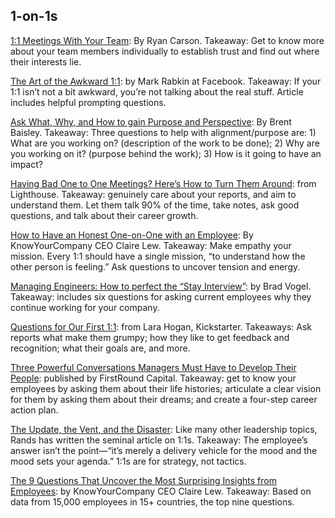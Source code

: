 ## 1-on-1s
 
[1:1 Meetings With Your Team](http://www.ryancarson.com/): By Ryan Carson. Takeaway: Get to know more about your team members individually to establish trust and find out where their interests lie.
 
[The Art of the Awkward 1:1](https://medium.com/@mrabkin/the-art-of-the-awkward-1-1-f4e1dcbd1c5c): by Mark Rabkin at Facebook. Takeaway: If your 1:1 isn’t not a bit awkward, you’re not talking about the real stuff. Article includes helpful prompting questions.
 
[Ask What, Why, and How to gain Purpose and Perspective](https://hackernoon.com/purpose-and-perspective-through-what-why-and-how-e158bf63e764): By Brent Baisley. Takeaway: Three questions to help with alignment/purpose are: 1) What are you working on? (description of the work to be done); 2) Why are you working on it? (purpose behind the work); 3) How is it going to have an impact?
 
[Having Bad One to One Meetings? Here’s How to Turn Them Around](https://getlighthouse.com/blog/one-to-one-meeting): from Lighthouse. Takeaway: genuinely care about your reports, and aim to understand them. Let them talk 90% of the time, take notes, ask good questions, and talk about their career growth.
 
[How to Have an Honest One-on-One with an Employee](https://m.signalvnoise.com/how-to-have-an-honest-one-on-one-with-an-employee-24bbddeb0f47): By KnowYourCompany CEO Claire Lew. Takeaway: Make empathy your mission. Every 1:1 should have a single mission, “to understand how the other person is feeling.” Ask questions to uncover tension and energy.
 
[Managing Engineers: How to perfect the “Stay Interview”](https://medium.com/@bradvogel/how-to-perfect-the-stay-interview-8fa1ebbda907): by Brad Vogel. Takeaway: includes six questions for asking current employees why they continue working for your company.
 
[Questions for Our First 1:1](http://larahogan.me/blog/first-one-on-one-questions/): from Lara Hogan, Kickstarter. Takeaways: Ask reports what make them grumpy; how they like to get feedback and recognition; what their goals are, and more.
 
[Three Powerful Conversations Managers Must Have to Develop Their People](http://firstround.com/review/three-powerful-conversations-managers-must-have-to-develop-their-people/): published by FirstRound Capital. Takeaway: get to know your employees by asking them about their life histories; articulate a clear vision for them by asking them about their dreams; and create a four-step career action plan.
 
[The Update, the Vent, and the Disaster](http://randsinrepose.com/archives/the-update-the-vent-and-the-disaster/): Like many other leadership topics, Rands has written the seminal article on 1:1s. Takeaway: The employee’s answer isn’t the point—“it’s merely a delivery vehicle for the mood and the mood sets your agenda.” 1:1s are for strategy, not tactics.
 
[The 9 Questions That Uncover the Most Surprising Insights from Employees](https://m.signalvnoise.com/the-9-questions-that-uncover-the-most-surprising-insights-from-employees-b7bc0d20ede8): by KnowYourCompany CEO Claire Lew. Takeaway: Based on data from 15,000 employees in 15+ countries, the top nine questions.
